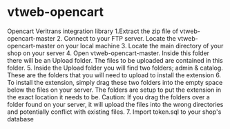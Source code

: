 vtweb-opencart
==============

Opencart Veritrans integration library
1.Extract the zip file of vtweb-opencart-master
2. Connect to your FTP server. Locate the vtweb-opencart-master on your local machine
3. Locate the main directory of your shop on your server
4. Open vtweb-opencart-master. Inside this folder there will be an Upload folder. The files to be uploaded are contained in this folder.
5. Inside the Upload folder you will find two folders; admin & catalog. These are the folders that you will need to upload to install the extension
6. To install the extension, simply drag these two folders into the empty space below the files on your server.
   The folders are setup to put the extension in the exact location it needs to be.
   Caution: If you drag the folders over a folder found on your server, 
            it will upload the files into the wrong directories and potentially conflict with existing files.
7. Import token.sql to your shop's database
